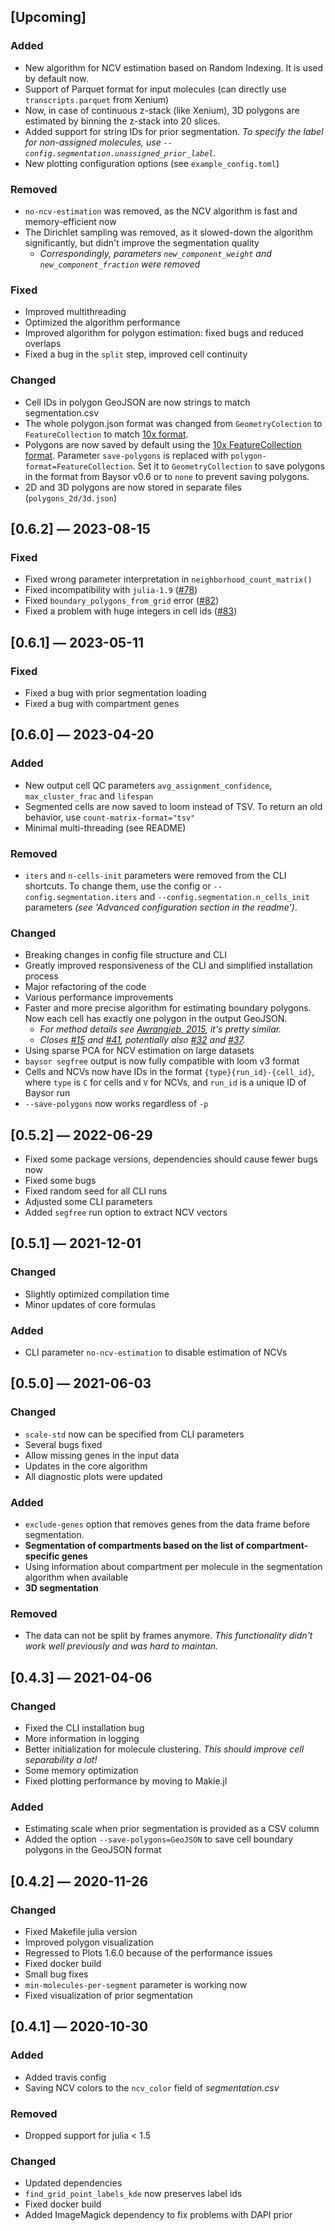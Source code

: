 ## [Upcoming]

### Added

- New algorithm for NCV estimation based on Random Indexing. It is used by default now.
- Support of Parquet format for input molecules (can directly use `transcripts.parquet` from Xenium)
- Now, in case of continuous z-stack (like Xenium), 3D polygons are estimated by binning the z-stack into 20 slices.
- Added support for string IDs for prior segmentation. *To specify the label for non-assigned molecules, use `--config.segmentation.unassigned_prior_label`*.
- New plotting configuration options (see `example_config.toml`)

### Removed

- `no-ncv-estimation` was removed, as the NCV algorithm is fast and memory-efficient now
- The Dirichlet sampling was removed, as it slowed-down the algorithm significantly, but didn't improve the segmentation quality
    - *Correspondingly, parameters `new_component_weight` and `new_component_fraction` were removed*

### Fixed

- Improved multithreading
- Optimized the algorithm performance
- Improved algorithm for polygon estimation: fixed bugs and reduced overlaps
- Fixed a bug in the `split` step, improved cell continuity

### Changed

- Cell IDs in polygon GeoJSON are now strings to match segmentation.csv
- The whole polygon.json format was changed from `GeometryColection` to `FeatureCollection` to match [10x format](https://www.10xgenomics.com/support/software/xenium-ranger/1.7/analysis/inputs/XR-input-overview#compat-files).
- Polygons are now saved by default using the [10x FeatureCollection format](https://www.10xgenomics.com/support/software/xenium-ranger/1.7/analysis/inputs/XR-input-overview#compat-files). Parameter `save-polygons` is replaced with `polygon-format=FeatureCollection`. Set it to `GeometryCollection` to save polygons in the format from Baysor v0.6 or to `none` to prevent saving polygons.
- 2D and 3D polygons are now stored in separate files (`polygons_2d/3d.json`)

## [0.6.2] — 2023-08-15

### Fixed

- Fixed wrong parameter interpretation in `neighborhood_count_matrix()`
- Fixed incompatibility with `julia-1.9` ([#78](https://github.com/kharchenkolab/Baysor/issues/78))
- Fixed `boundary_polygons_from_grid` error ([#82](https://github.com/kharchenkolab/Baysor/issues/82))
- Fixed a problem with huge integers in cell ids ([#83](https://github.com/kharchenkolab/Baysor/issues/83))

## [0.6.1] — 2023-05-11

### Fixed

- Fixed a bug with prior segmentation loading
- Fixed a bug with compartment genes

## [0.6.0] — 2023-04-20

### Added

- New output cell QC parameters `avg_assignment_confidence`, `max_cluster_frac` and `lifespan`
- Segmented cells are now saved to loom instead of TSV. To return an old behavior, use `count-matrix-format="tsv"`
- Minimal multi-threading (see README)

### Removed

- `iters` and `n-cells-init` parameters were removed from the CLI shortcuts. To change them, use the config or `--config.segmentation.iters` and `--config.segmentation.n_cells_init` parameters *(see 'Advanced configuration section in the readme')*.

### Changed

- Breaking changes in config file structure and CLI
- Greatly improved responsiveness of the CLI and simplified installation process
- Major refactoring of the code
- Various performance improvements
- Faster and more precise algorithm for estimating boundary polygons. Now each cell has exactly one polygon in the output GeoJSON.
    - *For method details see [Awrangjeb, 2015](https://doi.org/10.1109/IVCNZ.2015.7761536), it's pretty similar.*
    - *Closes [#15](https://github.com/kharchenkolab/Baysor/issues/15) and [#41](https://github.com/kharchenkolab/Baysor/issues/41), potentially also [#32](https://github.com/kharchenkolab/Baysor/issues/32) and [#37](https://github.com/kharchenkolab/Baysor/issues/37).*
- Using sparse PCA for NCV estimation on large datasets
- `baysor segfree` output is now fully compatible with loom v3 format
- Cells and NCVs now have IDs in the format `{type}{run_id}-{cell_id}`, where `type` is `C` for cells and `V` for NCVs, and `run_id` is a unique ID of Baysor run
- `--save-polygons` now works regardless of `-p`

## [0.5.2] — 2022-06-29

- Fixed some package versions, dependencies should cause fewer bugs now
- Fixed some bugs
- Fixed random seed for all CLI runs
- Adjusted some CLI parameters
- Added `segfree` run option to extract NCV vectors

## [0.5.1] — 2021-12-01

### Changed

- Slightly optimized compilation time
- Minor updates of core formulas

### Added

- CLI parameter `no-ncv-estimation` to disable estimation of NCVs

## [0.5.0] — 2021-06-03

### Changed

- `scale-std` now can be specified from CLI parameters
- Several bugs fixed
- Allow missing genes in the input data
- Updates in the core algorithm
- All diagnostic plots were updated

### Added

- `exclude-genes` option that removes genes from the data frame before segmentation.
- **Segmentation of compartments based on the list of compartment-specific genes**
- Using information about compartment per molecule in the segmentation algorithm when available
- **3D segmentation**

### Removed

- The data can not be split by frames anymore. *This functionality didn't work well previously and was hard to maintan.*

## [0.4.3] — 2021-04-06

### Changed

- Fixed the CLI installation bug
- More information in logging
- Better initialization for molecule clustering. *This should improve cell separability a lot!*
- Some memory optimization
- Fixed plotting performance by moving to Makie.jl

### Added

- Estimating scale when prior segmentation is provided as a CSV column
- Added the option `--save-polygons=GeoJSON` to save cell boundary polygons in the GeoJSON format

## [0.4.2] — 2020-11-26

### Changed

- Fixed Makefile julia version
- Improved polygon visualization
- Regressed to Plots 1.6.0 because of the performance issues
- Fixed docker build
- Small bug fixes
- `min-molecules-per-segment` parameter is working now
- Fixed visualization of prior segmentation

## [0.4.1] — 2020-10-30

### Added

- Added travis config
- Saving NCV colors to the `ncv_color` field of *segmentation.csv*

### Removed

- Dropped support for julia < 1.5

### Changed

- Updated dependencies
- `find_grid_point_labels_kde` now preserves label ids
- Fixed docker build
- Added ImageMagick dependency to fix problems with DAPI prior
